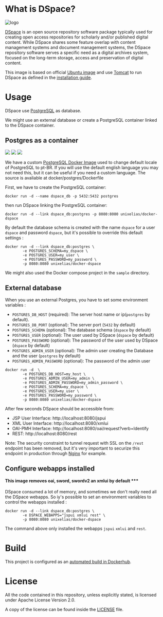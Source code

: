 # What is DSpace?

![logo](https://github.com/unixelias/docker-dspace/raw/master/logo.png)

[DSpace](https://wiki.duraspace.org/display/DSDOC6x/Introduction) is an open source repository software package typically used for creating open access repositories for scholarly and/or published digital content. While DSpace shares some feature overlap with content management systems and document management systems, the DSpace repository software serves a specific need as a digital archives system, focused on the long-term storage, access and preservation of digital content.

This image is based on official [Ubuntu image](https://hub.docker.com/_/ubuntu/) and use [Tomcat](http://tomcat.apache.org/) to run DSpace as defined in the [installation guide](https://wiki.duraspace.org/display/DSDOC6x/Installing+DSpace).

# Usage

DSpace use [PostgreSQL](http://www.postgresql.org/) as database.

We might use an external database or create a PostgreSQL container linked to the DSpace container.

## Postgres as a container

[![](https://images.microbadger.com/badges/image/unixelias/postgres-dspace:9.6-dev.svg)](https://microbadger.com/images/unixelias/postgres-dspace:9.6-dev "Get your own image badge on microbadger.com") [![](https://images.microbadger.com/badges/version/unixelias/postgres-dspace:9.6-dev.svg)](https://microbadger.com/images/unixelias/postgres-dspace:9.6-dev "Get your own version badge on microbadger.com") [![](https://images.microbadger.com/badges/commit/unixelias/postgres-dspace:9.6-dev.svg)](https://microbadger.com/images/unixelias/postgres-dspace:9.6-dev "Get your own commit badge on microbadger.com")

We have a custom [PostgreSQL Docker Image](https://hub.docker.com/r/unixelias/postgres-dspace/) used to change default locale of PostgreSQL to pt-BR. If you will use the default english language you may not need this, but it can be useful if you need a custom language. The source is avaliable at docker/postgres/Dockerfile

First, we have to create the PostgreSQL container:

```
docker run -d --name dspace_db -p 5432:5432 postgres
```

then run DSpace linking the PostgreSQL container:

```
docker run -d --link dspace_db:postgres -p 8080:8080 unixelias/docker-dspace
```

By default the database schema is created with the name `dspace` for a user `dspace` and password `dspace`, but it's possible to override this default settings :


```
docker run -d --link dspace_db:postgres \
        -e POSTGRES_SCHEMA=my_dspace \
        -e POSTGRES_USER=my_user \
        -e POSTGRES_PASSWORD=my_password \
        -p 8080:8080 unixelias/docker-dspace
```

We might also used the Docker compose project in the `sample` directory.

## External database  

When you use an external Postgres, you have to set some environment variables :
  - `POSTGRES_DB_HOST` (required): The server host name or ip(`postgres` by default).
  - `POSTGRES_DB_PORT` (optional): The server port (`5432` by default)
  - `POSTGRES_SCHEMA` (optional): The database schema (`dspace` by default)
  - `POSTGRES_USER` (optional): The user used by DSpace (`dspace` by default)
  - `POSTGRES_PASSWORD` (optional): The password of the user used by DSpace (`dspace` by default)
  - `POSTGRES_ADMIN_USER` (optional): The admin user creating the Database and the user (`postgres` by default)
  - `POSTGRES_ADMIN_PASSWORD` (optional): The password of the admin user


```
docker run -d  \
        -e POSTGRES_DB_HOST=my_host \
        -e POSTGRES_ADMIN_USER=my_admin \
        -e POSTGRES_ADMIN_PASSWORD=my_admin_password \
        -e POSTGRES_SCHEMA=my_dspace \
        -e POSTGRES_USER=my_user \
        -e POSTGRES_PASSWORD=my_password \
        -p 8080:8080 unixelias/docker-dspace
```


After few seconds DSpace should be accessible from:

 - JSP User Interface: http://localhost:8080/jspui
 - XML User Interface: http://localhost:8080/xmlui
 - OAI-PMH Interface: http://localhost:8080/oai/request?verb=Identify
 - REST: http://localhost:8080/rest

Note: The security constraint to tunnel request with SSL on the `/rest` endpoint has been removed, but it's very important to securize this endpoint in production through [Nginx](https://github.com/1science/docker-nginx) for example.

## Configure webapps installed


#### This image removes oai, sword, swordv2 an xmlui by default ***

DSpace consumed a lot of memory, and sometimes we don't really need all the DSpace webapps. So iy's possible to set an environment variables to control the webapps installed :

```
docker run -d --link dspace_db:postgres \
        -e DSPACE_WEBAPPS="jspui xmlui rest" \
        -p 8080:8080 unixelias/docker-dspace
```

The command above only installed the webapps `jspui` `xmlui` and `rest`.

# Build

This project is configured as an [automated build in Dockerhub](https://hub.docker.com/r/unixelias/docker-dspace/).

# License

All the code contained in this repository, unless explicitly stated, is
licensed under Apache License Version 2.0.

A copy of the license can be found inside the [LICENSE](LICENSE) file.
